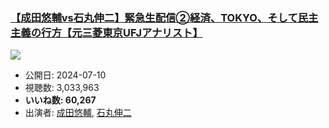 ### [【成田悠輔vs石丸伸二】緊急生配信②経済、TOKYO、そして民主主義の行方【元三菱東京UFJアナリスト】](https://www.youtube.com/watch?v=zZ13VzNu83s)
[![](https://img.youtube.com/vi/zZ13VzNu83s/sddefault.jpg)](https://www.youtube.com/watch?v=zZ13VzNu83s)
-   公開日: 2024-07-10
-   視聴数: 3,033,963
-   **いいね数: 60,267**
-   出演者: [成田悠輔](/rehacq_fan/people/成田悠輔 "wikilink"), [石丸伸二](/rehacq_fan/people/石丸伸二 "wikilink")
